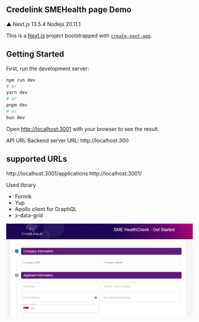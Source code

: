 ## Credelink SMEHealth page Demo

▲ Next.js 13.5.4
Nodejs 20.11.1

This is a [Next.js](https://nextjs.org/) project bootstrapped with [`create-next-app`](https://github.com/vercel/next.js/tree/canary/packages/create-next-app).

## Getting Started

First, run the development server:

```bash
npm run dev
# or
yarn dev
# or
pnpm dev
# or
bun dev
```

Open [http://localhost:3001](http://localhost:3001) with your browser to see the result.

API URL Backend server URL: http://localhost:300

## supported URLs
http://localhost:3001/applications
http://localhost:3001/


Used library
- Formik
- Yup
- Apollo client for GraphQL
- x-data-grid

![alt text](image.png)